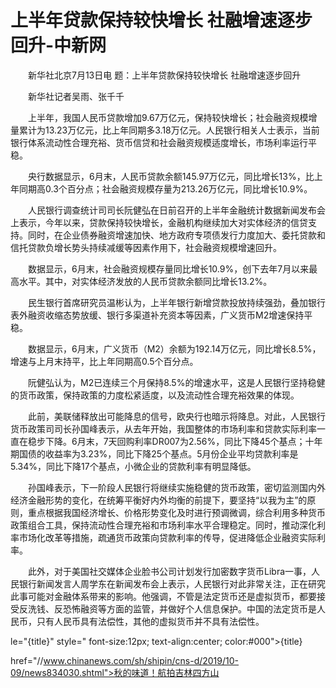 # 上半年贷款保持较快增长 社融增速逐步回升-中新网

　　新华社北京7月13日电 题：上半年贷款保持较快增长 社融增速逐步回升

　　新华社记者吴雨、张千千

　　上半年，我国人民币贷款增加9.67万亿元，保持较快增长；社会融资规模增量累计为13.23万亿元，比上年同期多3.18万亿元。人民银行相关人士表示，当前银行体系流动性合理充裕、货币信贷和社会融资规模适度增长，市场利率运行平稳。

　　央行数据显示，6月末，人民币贷款余额145.97万亿元，同比增长13%，比上年同期高0.3个百分点；社会融资规模存量为213.26万亿元，同比增长10.9%。

　　人民银行调查统计司司长阮健弘在日前召开的上半年金融统计数据新闻发布会上表示，今年以来，贷款保持较快增长，金融机构继续加大对实体经济的信贷支持。同时，在企业债券融资增速加快、地方政府专项债发行力度加大、委托贷款和信托贷款负增长势头持续减缓等因素作用下，社会融资规模增速回升。

　　数据显示，6月末，社会融资规模存量同比增长10.9%，创下去年7月以来最高水平。其中，对实体经济发放的人民币贷款余额同比增长13.2%。

　　民生银行首席研究员温彬认为，上半年银行新增贷款投放持续强劲，叠加银行表外融资收缩态势放缓、银行多渠道补充资本等因素，广义货币M2增速保持平稳。

　　数据显示，6月末，广义货币（M2）余额为192.14万亿元，同比增长8.5%，增速与上月末持平，比上年同期高0.5个百分点。

　　阮健弘认为，M2已连续三个月保持8.5%的增速水平，这是人民银行坚持稳健的货币政策，保持政策的力度松紧适度，以及流动性合理充裕效果的体现。

　　此前，美联储释放出可能降息的信号，欧央行也暗示将降息。对此，人民银行货币政策司司长孙国峰表示，从去年开始，我国整体的市场利率和贷款实际利率一直在稳步下降。6月末，7天回购利率DR007为2.56%，同比下降45个基点；十年期国债的收益率为3.23%，同比下降25个基点。5月份企业平均贷款利率是5.34%，同比下降17个基点，小微企业的贷款利率有明显降低。

　　孙国峰表示，下一阶段人民银行将继续实施稳健的货币政策，密切监测国内外经济金融形势的变化，在统筹平衡好内外均衡的前提下，要坚持“以我为主”的原则，重点根据我国经济增长、价格形势变化及时进行预调微调，综合利用多种货币政策组合工具，保持流动性合理充裕和市场利率水平合理稳定。同时，推动深化利率市场化改革等措施，疏通货币政策向贷款利率的传导，促进降低企业融资实际利率。

　　此外，对于美国社交媒体企业脸书公司计划发行加密数字货币Libra一事，人民银行新闻发言人周学东在新闻发布会上表示，人民银行对此非常关注，正在研究此事可能对金融体系带来的影响。他强调，不管是法定货币还是虚拟货币，都要接受反洗钱、反恐怖融资等方面的监管，并做好个人信息保护。中国的法定货币是人民币，只有人民币具有法偿性，其他的虚拟货币并不具有法偿性。

le="{title}" style=" font-size:12px; text-align:center; color:#000">{title}

href="//www.chinanews.com/sh/shipin/cns-d/2019/10-09/news834030.shtml">秋的味道！航拍吉林四方山
